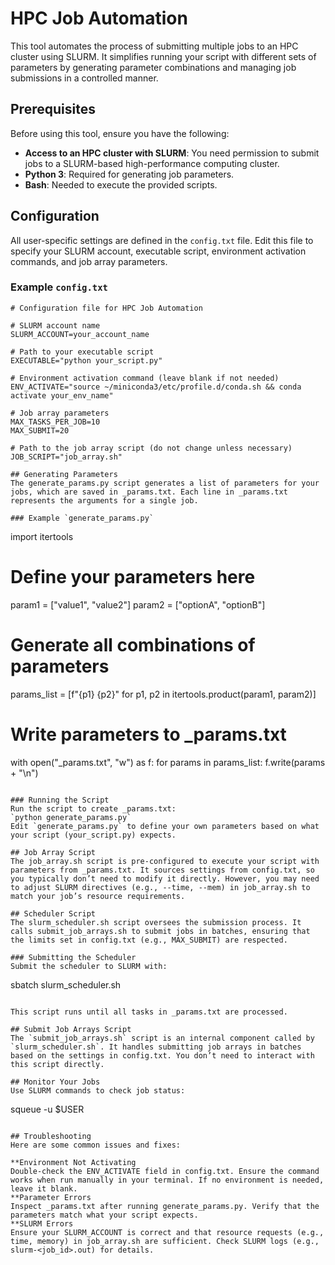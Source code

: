 # HPC Job Automation

This tool automates the process of submitting multiple jobs to an HPC cluster using SLURM. It simplifies running your script with different sets of parameters by generating parameter combinations and managing job submissions in a controlled manner.

## Prerequisites

Before using this tool, ensure you have the following:

- **Access to an HPC cluster with SLURM**: You need permission to submit jobs to a SLURM-based high-performance computing cluster.
- **Python 3**: Required for generating job parameters.
- **Bash**: Needed to execute the provided scripts.

## Configuration

All user-specific settings are defined in the `config.txt` file. Edit this file to specify your SLURM account, executable script, environment activation commands, and job array parameters.

### Example `config.txt`

```plaintext
# Configuration file for HPC Job Automation

# SLURM account name
SLURM_ACCOUNT=your_account_name

# Path to your executable script
EXECUTABLE="python your_script.py"

# Environment activation command (leave blank if not needed)
ENV_ACTIVATE="source ~/miniconda3/etc/profile.d/conda.sh && conda activate your_env_name"

# Job array parameters
MAX_TASKS_PER_JOB=10
MAX_SUBMIT=20

# Path to the job array script (do not change unless necessary)
JOB_SCRIPT="job_array.sh"

## Generating Parameters
The generate_params.py script generates a list of parameters for your jobs, which are saved in _params.txt. Each line in _params.txt represents the arguments for a single job.

### Example `generate_params.py`
```
import itertools

# Define your parameters here
param1 = ["value1", "value2"]
param2 = ["optionA", "optionB"]

# Generate all combinations of parameters
params_list = [f"{p1} {p2}" for p1, p2 in itertools.product(param1, param2)]

# Write parameters to _params.txt
with open("_params.txt", "w") as f:
    for params in params_list:
        f.write(params + "\n")
```

### Running the Script
Run the script to create _params.txt:
`python generate_params.py`
Edit `generate_params.py` to define your own parameters based on what your script (your_script.py) expects.

## Job Array Script
The job_array.sh script is pre-configured to execute your script with parameters from _params.txt. It sources settings from config.txt, so you typically don’t need to modify it directly. However, you may need to adjust SLURM directives (e.g., --time, --mem) in job_array.sh to match your job’s resource requirements.

## Scheduler Script
The slurm_scheduler.sh script oversees the submission process. It calls submit_job_arrays.sh to submit jobs in batches, ensuring that the limits set in config.txt (e.g., MAX_SUBMIT) are respected.

### Submitting the Scheduler
Submit the scheduler to SLURM with:
```
sbatch slurm_scheduler.sh
```

This script runs until all tasks in _params.txt are processed.

## Submit Job Arrays Script
The `submit_job_arrays.sh` script is an internal component called by `slurm_scheduler.sh`. It handles submitting job arrays in batches based on the settings in config.txt. You don’t need to interact with this script directly.

## Monitor Your Jobs
Use SLURM commands to check job status:
```
squeue -u $USER
```

## Troubleshooting
Here are some common issues and fixes:

**Environment Not Activating
Double-check the ENV_ACTIVATE field in config.txt. Ensure the command works when run manually in your terminal. If no environment is needed, leave it blank.
**Parameter Errors
Inspect _params.txt after running generate_params.py. Verify that the parameters match what your script expects.
**SLURM Errors
Ensure your SLURM_ACCOUNT is correct and that resource requests (e.g., time, memory) in job_array.sh are sufficient. Check SLURM logs (e.g., slurm-<job_id>.out) for details.
